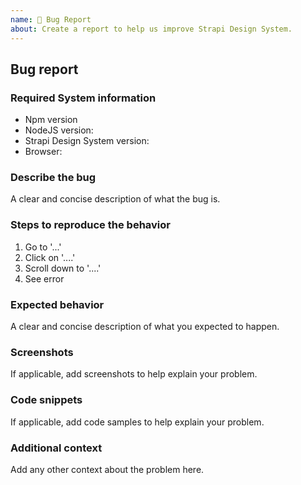 ```yaml
---
name: 🐛 Bug Report
about: Create a report to help us improve Strapi Design System.
---
```


<!--
Hello 👋 Thank you for submitting an issue.

Before you start, please make sure your issue is understandable and reproducible.
To make your issue readable make sure you use valid Markdown syntax.

https://guides.github.com/features/mastering-markdown/

Please ensure you have also read and understand the contributing guide.

https://github.com/strapi/design-system/blob/main/CONTRIBUTING.md#you-found-a-bugs
-->

## Bug report

### Required System information

- Npm version
- NodeJS version:
- Strapi Design System version:
- Browser:

### Describe the bug

A clear and concise description of what the bug is.

### Steps to reproduce the behavior

1. Go to '...'
2. Click on '....'
3. Scroll down to '....'
4. See error

### Expected behavior

A clear and concise description of what you expected to happen.

### Screenshots

If applicable, add screenshots to help explain your problem.

### Code snippets

If applicable, add code samples to help explain your problem.

### Additional context

Add any other context about the problem here.
